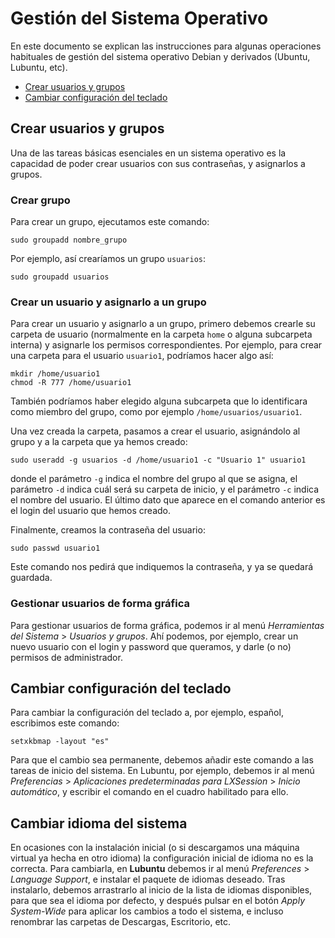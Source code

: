 # Gestión del Sistema Operativo

En este documento se explican las instrucciones para algunas operaciones habituales de gestión del sistema operativo Debian y derivados (Ubuntu, Lubuntu, etc).

* [Crear usuarios y grupos](#crear-usuarios-y-grupos)
* [Cambiar configuración del teclado](#cambiar-configuración-del-teclado)

## Crear usuarios y grupos

Una de las tareas básicas esenciales en un sistema operativo es la capacidad de poder crear usuarios con sus contraseñas, y asignarlos a grupos.

### Crear grupo

Para crear un grupo, ejecutamos este comando:

```
sudo groupadd nombre_grupo
```

Por ejemplo, así crearíamos un grupo `usuarios`:

```
sudo groupadd usuarios
```

### Crear un usuario y asignarlo a un grupo

Para crear un usuario y asignarlo a un grupo, primero debemos crearle su carpeta de usuario (normalmente en la carpeta `home` o alguna subcarpeta interna) y asignarle los permisos correspondientes. Por ejemplo, para crear una carpeta para el usuario `usuario1`, podríamos hacer algo así:

```
mkdir /home/usuario1
chmod -R 777 /home/usuario1
```

También podríamos haber elegido alguna subcarpeta que lo identificara como miembro del grupo, como por ejemplo `/home/usuarios/usuario1`.

Una vez creada la carpeta, pasamos a crear el usuario, asignándolo al grupo y a la carpeta que ya hemos creado:

```
sudo useradd -g usuarios -d /home/usuario1 -c "Usuario 1" usuario1
```

donde el parámetro `-g` indica el nombre del grupo al que se asigna, el parámetro `-d` indica cuál será su carpeta de inicio, y el parámetro `-c` indica el nombre del usuario. El último dato que aparece en el comando anterior es el login del usuario que hemos creado.

Finalmente, creamos la contraseña del usuario:

```
sudo passwd usuario1
```

Este comando nos pedirá que indiquemos la contraseña, y ya se quedará guardada.

### Gestionar usuarios de forma gráfica

Para gestionar usuarios de forma gráfica, podemos ir al menú *Herramientas del Sistema* > *Usuarios y grupos*. Ahí podemos, por ejemplo, crear un nuevo usuario con el login y password que queramos, y darle (o no) permisos de administrador.

## Cambiar configuración del teclado

Para cambiar la configuración del teclado a, por ejemplo, español, escribimos este comando:

```
setxkbmap -layout "es"
```

Para que el cambio sea permanente, debemos añadir este comando a las tareas de inicio del sistema. En Lubuntu, por ejemplo, debemos ir al menú *Preferencias* > *Aplicaciones predeterminadas para LXSession* > *Inicio automático*, y escribir el comando en el cuadro habilitado para ello.

## Cambiar idioma del sistema

En ocasiones con la instalación inicial (o si descargamos una máquina virtual ya hecha en otro idioma) la configuración inicial de idioma no es la correcta. Para cambiarla, en **Lubuntu** debemos ir al menú *Preferences* > *Language Support*, e instalar el paquete de idiomas deseado. Tras instalarlo, debemos arrastrarlo al inicio de la lista de idiomas disponibles, para que sea el idioma por defecto, y después pulsar en el botón *Apply System-Wide* para aplicar los cambios a todo el sistema, e incluso renombrar las carpetas de Descargas, Escritorio, etc.